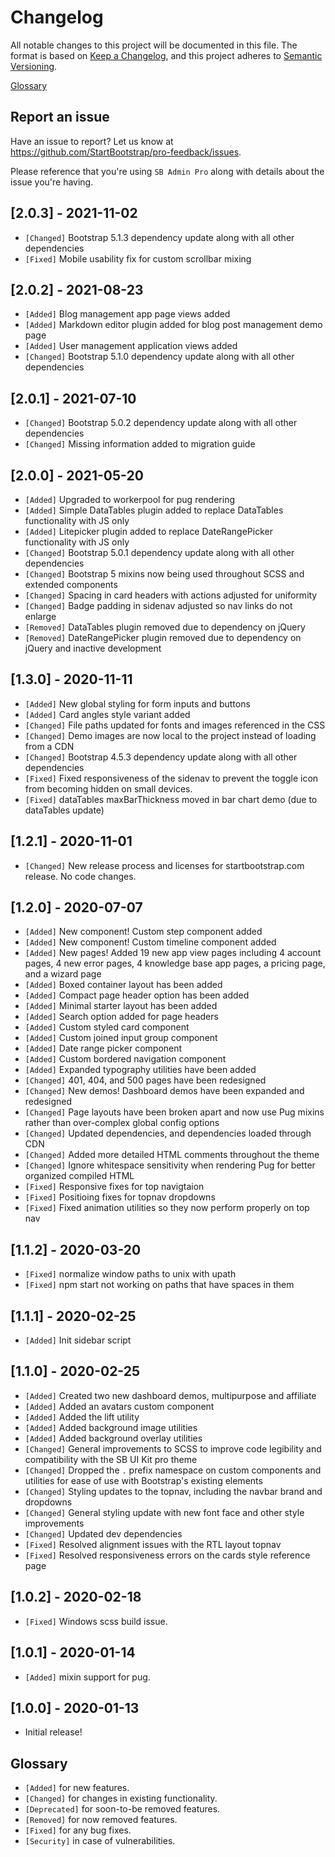 # Changelog

All notable changes to this project will be documented in this file. The format is based on [Keep a Changelog](https://keepachangelog.com/en/1.0.0/),
and this project adheres to [Semantic Versioning](https://semver.org/spec/v2.0.0.html).

[Glossary](#glossary)

## Report an issue

Have an issue to report? Let us know at <https://github.com/StartBootstrap/pro-feedback/issues>.

Please reference that you're using `SB Admin Pro`
along with details about the issue you're having.

## [2.0.3] - 2021-11-02

- `[Changed]` Bootstrap 5.1.3 dependency update along with all other dependencies
- `[Fixed]` Mobile usability fix for custom scrollbar mixing

## [2.0.2] - 2021-08-23

- `[Added]` Blog management app page views added
- `[Added]` Markdown editor plugin added for blog post management demo page
- `[Added]` User management application views added
- `[Changed]` Bootstrap 5.1.0 dependency update along with all other dependencies

## [2.0.1] - 2021-07-10

- `[Changed]` Bootstrap 5.0.2 dependency update along with all other dependencies
- `[Changed]` Missing information added to migration guide

## [2.0.0] - 2021-05-20

- `[Added]` Upgraded to workerpool for pug rendering
- `[Added]` Simple DataTables plugin added to replace DataTables functionality with JS only
- `[Added]` Litepicker plugin added to replace DateRangePicker functionality with JS only
- `[Changed]` Bootstrap 5.0.1 dependency update along with all other dependencies
- `[Changed]` Bootstrap 5 mixins now being used throughout SCSS and extended components
- `[Changed]` Spacing in card headers with actions adjusted for uniformity
- `[Changed]` Badge padding in sidenav adjusted so nav links do not enlarge
- `[Removed]` DataTables plugin removed due to dependency on jQuery
- `[Removed]` DateRangePicker plugin removed due to dependency on jQuery and inactive development

## [1.3.0] - 2020-11-11

- `[Added]` New global styling for form inputs and buttons
- `[Added]` Card angles style variant added
- `[Changed]` File paths updated for fonts and images referenced in the CSS
- `[Changed]` Demo images are now local to the project instead of loading from a CDN
- `[Changed]` Bootstrap 4.5.3 dependency update along with all other dependencies
- `[Fixed]` Fixed responsiveness of the sidenav to prevent the toggle icon from becoming hidden
on small devices.
- `[Fixed]` dataTables maxBarThickness moved in bar chart demo (due to dataTables update)

## [1.2.1] - 2020-11-01

- `[Changed]` New release process and licenses for startbootstrap.com release. No code changes.

## [1.2.0] - 2020-07-07

- `[Added]` New component! Custom step component added
- `[Added]` New component! Custom timeline component added
- `[Added]` New pages! Added 19 new app view pages including 4 account pages, 4 new error pages, 4
knowledge base app pages, a pricing page, and a wizard page
- `[Added]` Boxed container layout has been added
- `[Added]` Compact page header option has been added
- `[Added]` Minimal starter layout has been added
- `[Added]` Search option added for page headers
- `[Added]` Custom styled card component
- `[Added]` Custom joined input group component
- `[Added]` Date range picker component
- `[Added]` Custom bordered navigation component
- `[Added]` Expanded typography utilities have been added
- `[Changed]` 401, 404, and 500 pages have been redesigned
- `[Changed]` New demos! Dashboard demos have been expanded and redesigned
- `[Changed]` Page layouts have been broken apart and now use Pug mixins rather than over-complex global
config options
- `[Changed]` Updated dependencies, and dependencies loaded through CDN
- `[Changed]` Added more detailed HTML comments throughout the theme
- `[Changed]` Ignore whitespace sensitivity when rendering Pug for better organized compiled HTML
- `[Fixed]` Responsive fixes for top navigtaion
- `[Fixed]` Positioing fixes for topnav dropdowns
- `[Fixed]` Fixed animation utilities so they now perform properly on top nav

## [1.1.2] - 2020-03-20

- `[Fixed]` normalize window paths to unix with upath
- `[Fixed]` npm start not working on paths that have spaces in them

## [1.1.1] - 2020-02-25

- `[Added]` Init sidebar script

## [1.1.0] - 2020-02-25

- `[Added]` Created two new dashboard demos, multipurpose and affiliate
- `[Added]` Added an avatars custom component
- `[Added]` Added the lift utility
- `[Added]` Added background image utilities
- `[Added]` Added background overlay utilities
- `[Changed]` General improvements to SCSS to improve code legibility and compatibility with the SB
UI Kit pro theme
- `[Changed]` Dropped the `.` prefix namespace on custom components and utilities for ease of use
with Bootstrap's existing elements
- `[Changed]` Styling updates to the topnav, including the navbar brand and dropdowns
- `[Changed]` General styling update with new font face and other style improvements
- `[Changed]` Updated dev dependencies
- `[Fixed]` Resolved alignment issues with the RTL layout topnav
- `[Fixed]` Resolved responsiveness errors on the cards style reference page

## [1.0.2] - 2020-02-18

- `[Fixed]` Windows scss build issue.

## [1.0.1] - 2020-01-14

- `[Added]` mixin support for pug.

## [1.0.0] - 2020-01-13

- Initial release!

## Glossary

- `[Added]` for new features.
- `[Changed]` for changes in existing functionality.
- `[Deprecated]` for soon-to-be removed features.
- `[Removed]` for now removed features.
- `[Fixed]` for any bug fixes.
- `[Security]` in case of vulnerabilities.
